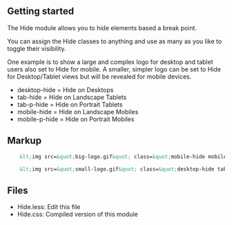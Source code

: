 ## Getting started

The Hide module allows you to hide elements based a break point.

You can assign the Hide classes to anything and use as many as you like to toggle their visibility.

One example is to show a large and complex logo for desktop and tablet users also set to Hide for mobile. A smaller, simpler logo can be set to Hide for Desktop/Tablet views but will be revealed for mobile devices.

  - desktop-hide  = Hide on Desktops
  - tab-hide      = Hide on Landscape Tablets
  - tab-p-hide    = Hide on Portrait Tablets
  - mobile-hide   = Hide on Landscape Mobiles
  - mobile-p-hide = Hide on Portrait Mobiles

## Markup
```html
    &lt;img src=&quot;big-logo.gif&quot; class=&quot;mobile-hide mobile-p-hide&quot;&gt;&lt;/div&gt;
```
```html
    &lt;img src=&quot;small-logo.gif&quot; class=&quot;desktop-hide tab-hide tab-p-hide&quot;&gt;&lt;/div&gt;
```

## Files
  - Hide.less: Edit this file
  - Hide.css: Compiled version of this module
